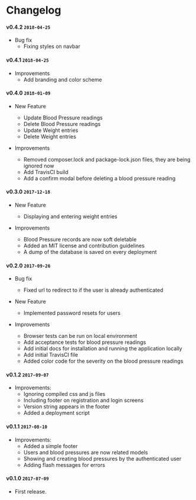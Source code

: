 # Changelog

#### v0.4.2 `2018-04-25`
- Bug fix
  - Fixing styles on navbar

#### v0.4.1 `2018-04-25`
- Improvements
  - Add branding and color scheme

#### v0.4.0 `2018-01-09`
- New Feature
  - Update Blood Pressure readings
  - Delete Blood Pressure readings
  - Update Weight entries
  - Delete Weight entries

- Improvements
  - Removed composer.lock and package-lock.json files, they are being ignored now
  - Add TravisCI build
  - Add a confirm modal before deleting a blood pressure reading

#### v0.3.0 `2017-12-18`
- New Feature
  - Displaying and entering weight entries

- Improvements
  - Blood Pressure records are now soft deletable
  - Added an MIT license and contribution guidelines
  - A dump of the database is saved on every deployment

#### v0.2.0 `2017-09-26`
- Bug fix
  - Fixed url to redirect to if the user is already authenticated

- New Feature
  - Implemented password resets for users

- Improvements
  - Browser tests can be run on local environment
  - Add acceptance tests for blood pressure readings
  - Add initial docs for installation and running the application locally
  - Add initial TravisCI file
  - Added color code for the severity on the blood pressure readings

#### v0.1.2 `2017-09-07`
- Improvements:
  - Ignoring compiled css and js files
  - Including footer on registration and login screens
  - Version string appears in the footer
  - Added a deployment script

#### v0.1.1 `2017-08-10`
- Improvements:
  - Added a simple footer
  - Users and blood pressures are now related models
  - Showing and creating blood pressures by the authenticated user
  - Adding flash messages for errors

#### v0.1.0 `2017-07-09`
- First release.

